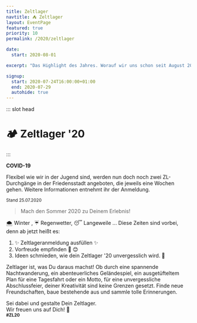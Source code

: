 ```yaml
---
title: Zeltlager
navtitle: ⛺ Zeltlager
layout: EventPage
featured: true
priority: 10
permalink: /2020/zeltlager

date:
  start: 2020-08-01

excerpt: "Das Highlight des Jahres. Worauf wir uns schon seit August 2019 freuen. ⛺"

signup:
  start: 2020-07-24T16:00:00+01:00
  end: 2020-07-29
  autohide: true
---
```


::: slot head

# :camping: Zeltlager '20

:::

<div class="info text">

**COVID-19**

Flexibel wie wir in der Jugend sind, werden nun doch noch zwei ZL-Durchgänge in der Friedensstadt angeboten, die jeweils eine Wochen gehen. Weitere Informationen entnehmt ihr der Anmeldung. 

<small>Stand 25.07.2020</small>

</div>

> Mach den Sommer 2020 zu Deinem Erlebnis!

🌨 Winter , ☔ Regenwetter, 😴 Langeweile ... Diese Zeiten sind vorbei,
denn ab jetzt heißt es:

1. ✨ Zeltlageranmeldung ausfüllen ✨
2. Vorfreude empfinden 🥰 😊
3. Ideen schmieden, wie dein Zeltlager '20 unvergesslich wird. 🥳

Zeltlager ist, was Du daraus machst! Ob durch eine spannende Nachtwanderung, ein abenteuerliches Geländespiel, ein ausgetüfteltem Plan für eine Tagesfahrt oder ein Motto, für eine unvergessliche Abschlussfeier, deiner Kreativität sind keine Grenzen gesetzt. Finde neue Freundschaften, baue bestehende aus und sammle tolle Erinnerungen.

Sei dabei und gestalte Dein Zeltlager.<br>
Wir freuen uns auf Dich! 🤗<br>
<small>**\#ZL20**</small>
